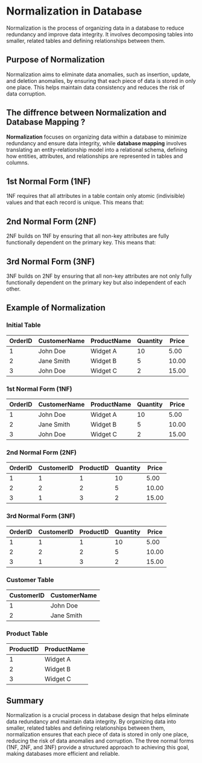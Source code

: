 # Normalization in Database

Normalization is the process of organizing data in a database to reduce redundancy and improve data integrity. It involves decomposing tables into smaller, related tables and defining relationships between them.

## Purpose of Normalization
Normalization aims to eliminate data anomalies, such as insertion, update, and deletion anomalies, by ensuring that each piece of data is stored in only one place. This helps maintain data consistency and reduces the risk of data corruption.


## The diffrence between Normalization and Database Mapping ?
**Normalization** focuses on organizing data within a database to minimize redundancy and ensure data integrity, 
while **database mapping** involves translating an entity-relationship model into a relational schema, defining how entities, attributes, and relationships are represented in tables and columns.


## 1st Normal Form (1NF)
1NF requires that all attributes in a table contain only atomic (indivisible) values and that each record is unique. This means that:

## 2nd Normal Form (2NF)
2NF builds on 1NF by ensuring that all non-key attributes are fully functionally dependent on the primary key. This means that:


## 3rd Normal Form (3NF)
3NF builds on 2NF by ensuring that all non-key attributes are not only fully functionally dependent on the primary key but also independent of each other.


## Example of Normalization
### Initial Table

| OrderID | CustomerName | ProductName | Quantity | Price |
|---------|---------------|-------------|----------|-------|
| 1       | John Doe     | Widget A    | 10       | 5.00  |
| 2       | Jane Smith   | Widget B    | 5        | 10.00 |
| 3       | John Doe     | Widget C    | 2        | 15.00 |

### 1st Normal Form (1NF)

| OrderID | CustomerName | ProductName | Quantity | Price |
|---------|---------------|-------------|----------|-------|
| 1       | John Doe     | Widget A    | 10       | 5.00  |
| 2       | Jane Smith   | Widget B    | 5        | 10.00 |
| 3       | John Doe     | Widget C    | 2        | 15.00 |

### 2nd Normal Form (2NF)
| OrderID | CustomerID | ProductID | Quantity | Price |
|---------|-------------|-----------|----------|-------|
| 1       | 1           | 1         | 10       | 5.00  |
| 2       | 2           | 2         | 5        | 10.00 |
| 3       | 1           | 3         | 2        | 15.00 |


### 3rd Normal Form (3NF)
| OrderID | CustomerID | ProductID | Quantity | Price |
|---------|-------------|-----------|----------|-------|
| 1       | 1           | 1         | 10       | 5.00  |
| 2       | 2           | 2         | 5        | 10.00 |
| 3       | 1           | 3         | 2        | 15.00 |
### Customer Table
| CustomerID | CustomerName |
|-------------|---------------|
| 1           | John Doe     |
| 2           | Jane Smith   |

### Product Table
| ProductID | ProductName |
|-------------|-------------|
| 1           | Widget A    |
| 2           | Widget B    |
| 3           | Widget C    |

## Summary
Normalization is a crucial process in database design that helps eliminate data redundancy and maintain data integrity. By organizing data into smaller, related tables and defining relationships between them, normalization ensures that each piece of data is stored in only one place, reducing the risk of data anomalies and corruption. The three normal forms (1NF, 2NF, and 3NF) provide a structured approach to achieving this goal, making databases more efficient and reliable.